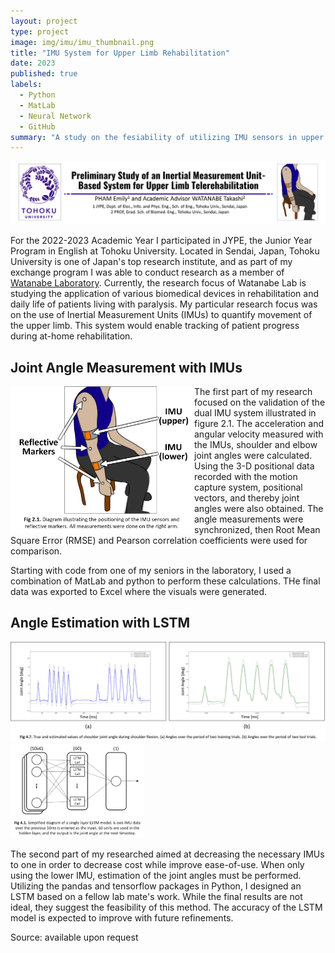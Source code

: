 ```yaml
---
layout: project
type: project
image: img/imu/imu_thumbnail.png
title: "IMU System for Upper Limb Rehabilitation"
date: 2023
published: true
labels:
  - Python
  - MatLab
  - Neural Network
  - GitHub
summary: "A study on the fesiability of utilizing IMU sensors in upper limb telerehabilitation was conducted at Tohoku University as part of the JYPE program."
---
```


<img class="img-fluid" src="../img/imu/imu-header.png">

For the 2022-2023 Academic Year I participated in JYPE, the Junior Year Program in English at Tohoku University. Located in Sendai, Japan, Tohoku University is one of Japan's top research institute, and as part of my exchange program I was able to conduct research as a member of [Watanabe Laboratory](https://www.ecei.tohoku.ac.jp/fes/English/index_eng.html).
Currently, the research focus of Watanabe Lab is studying the application of various biomedical devices in rehabilitation and daily life of patients living with paralysis. My particular research focus was on the use of Inertial Measurement Units (IMUs) to quantify movement of the upper limb. This system would enable tracking of patient progress during at-home rehabilitation. 

## Joint Angle Measurement with IMUs
<img src="../img/imu/setup.png" style="float:left" width="294px" alt="diagram illustrating the positioning of the IMU sensors and reflective markers on the right arm.">

The first part of my research focused on the validation of the dual IMU system illustrated in figure 2.1. The acceleration and angular velocity measured with the IMUs, shoulder and elbow joint angles were calculated. Using the 3-D positional data recorded with the motion capture system, positional vectors, and thereby joint angles were also obtained. The angle measurements were synchronized, then Root Mean Square Error (RMSE) and Pearson correlation coefficients were used for comparison.<br>

Starting with code from one of my seniors in the laboratory, I used a combination of MatLab and python to perform these calculations. THe final data was exported to Excel where the visuals were generated.

## Angle Estimation with LSTM
<img src="../img/imu/estimate-angle.png" class="img-fluid" width="1028px" alt="sample results from LSTM.">

<img src="../img/imu/LSTM-diagram.png" width="214px" alt="simplified diagram of LSTM model.">

The second part of my researched aimed at decreasing the necessary IMUs to one in order to decrease cost while improve ease-of-use. When only using the lower IMU, estimation of the joint angles must be performed. Utilizing the pandas and tensorflow packages in Python, I designed an LSTM based on a fellow lab mate's work. While the final results are not ideal, they suggest the feasibility of this method. The accuracy of the LSTM model is expected to improve with future refinements.

Source: available upon request
